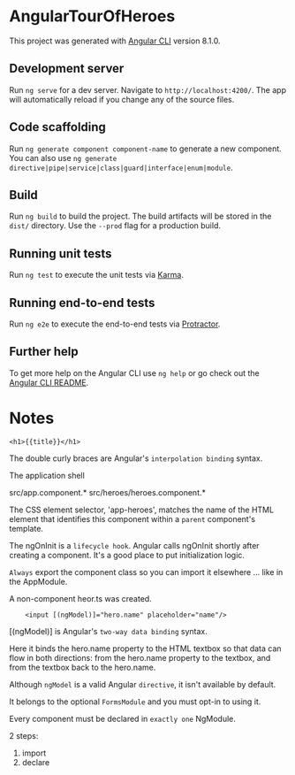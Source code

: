 # AngularTourOfHeroes

This project was generated with [Angular CLI](https://github.com/angular/angular-cli) version 8.1.0.

## Development server

Run `ng serve` for a dev server. Navigate to `http://localhost:4200/`. The app will automatically reload if you change any of the source files.

## Code scaffolding

Run `ng generate component component-name` to generate a new component. You can also use `ng generate directive|pipe|service|class|guard|interface|enum|module`.

## Build

Run `ng build` to build the project. The build artifacts will be stored in the `dist/` directory. Use the `--prod` flag for a production build.

## Running unit tests

Run `ng test` to execute the unit tests via [Karma](https://karma-runner.github.io).

## Running end-to-end tests

Run `ng e2e` to execute the end-to-end tests via [Protractor](http://www.protractortest.org/).

## Further help

To get more help on the Angular CLI use `ng help` or go check out the [Angular CLI README](https://github.com/angular/angular-cli/blob/master/README.md).

# Notes

```
<h1>{{title}}</h1>
```

The double curly braces are Angular's `interpolation binding` syntax.

The application shell

src/app.component.*
src/heroes/heroes.component.*

The CSS element selector, 'app-heroes', matches the name of the HTML element that identifies this component within a `parent` component's template.

The ngOnInit is a `lifecycle hook`. Angular calls ngOnInit shortly after creating a component. It's a good place to put initialization logic.

`Always` export the component class so you can import it elsewhere ... like in the AppModule.

A non-component heor.ts was created.

```
    <input [(ngModel)]="hero.name" placeholder="name"/>
```

[(ngModel)] is Angular's `two-way data binding` syntax.

Here it binds the hero.name property to the HTML textbox so that data can flow in both directions: from the hero.name property to the textbox, and from the textbox back to the hero.name.

Although `ngModel` is a valid Angular `directive`, it isn't available by default.

It belongs to the optional `FormsModule` and you must opt-in to using it.

Every component must be declared in `exactly one` NgModule.

2 steps:
1. import
2. declare

